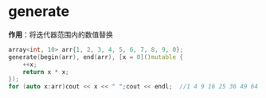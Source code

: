 # generate

**作用**：将迭代器范围内的数值替换

```cpp
array<int, 10> arr{1, 2, 3, 4, 5, 6, 7, 8, 9, 0};
generate(begin(arr), end(arr), [x = 0]()mutable {
    ++x;
    return x * x;
});
for (auto x:arr)cout << x << " ";cout << endl;  //1 4 9 16 25 36 49 64 81 100
```

